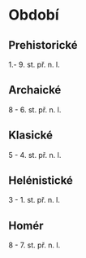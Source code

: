 # Období
## Prehistorické
1.- 9. st. př. n. l.
## Archaické
8 - 6. st. př. n. l.
## Klasické
5 - 4. st. př. n. l.
## Helénistické
3 - 1. st. př. n. l.
## Homér
8 - 7. st. př. n. l.